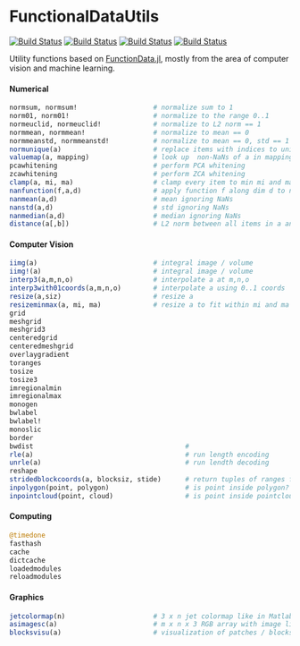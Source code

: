 # FunctionalDataUtils

[![Build Status](https://travis-ci.org/rened/FunctionalDataUtils.jl.png)](https://travis-ci.org/rened/FunctionalDataUtils.jl)
[![Build Status](http://pkg.julialang.org/badges/FunctionalDataUtils_0.4.svg)](http://pkg.julialang.org/?pkg=FunctionalDataUtils&ver=0.4)
[![Build Status](http://pkg.julialang.org/badges/FunctionalDataUtils_0.5.svg)](http://pkg.julialang.org/?pkg=FunctionalDataUtils&ver=0.5)
[![Build Status](http://pkg.julialang.org/badges/FunctionalDataUtils_0.6.svg)](http://pkg.julialang.org/?pkg=FunctionalDataUtils&ver=0.6)

Utility functions based on [FunctionData.jl](http://github.com/rened/FunctionalData.jl), mostly from the area of computer vision and machine learning.

#### Numerical
```jl
normsum, normsum!                   # normalize sum to 1
norm01, norm01!                     # normalize to the range 0..1
normeuclid, normeuclid!             # normalize to L2 norm == 1
normmean, normmean!                 # normalize to mean == 0
normmeanstd, normmeanstd!           # normalize to mean == 0, std == 1
normunique(a)                       # replace items with indices to unique(a)
valuemap(a, mapping)                # look up  non-NaNs of a in mapping
pcawhitening                        # perform PCA whitening
zcawhitening                        # perform ZCA whitening
clamp(a, mi, ma)                    # clamp every item to min mi and max ma
nanfunction(f,a,d)                  # apply function f along dim d to non-nan elements of a
nanmean(a,d)                        # mean ignoring NaNs
nanstd(a,d)                         # std ignoring NaNs
nanmedian(a,d)                      # median ignoring NaNs
distance(a[,b])                     # L2 norm between all items in a and b
```

#### Computer Vision

```jl
iimg(a)                             # integral image / volume
iimg!(a)                            # integral image / volume
interp3(a,m,n,o)                    # interpolate a at m,n,o
interp3with01coords(a,m,n,o)        # interpolate a using 0..1 coords
resize(a,siz)                       # resize a 
resizeminmax(a, mi, ma)             # resize a to fit within mi and ma sizes
grid
meshgrid
meshgrid3
centeredgrid
centeredmeshgrid
overlaygradient
toranges
tosize
tosize3
imregionalmin
imregionalmax
monogen
bwlabel
bwlabel!
monoslic
border
bwdist                                      # 
rle(a)                                      # run length encoding
unrle(a)                                    # run lendth decoding
reshape
stridedblockcoords(a, blocksiz, stide)      # return tuples of ranges for each subblock
inpolygon(point, polygon)                   # is point inside polygon? 
inpointcloud(point, cloud)                  # is point inside pointcloud?
```

#### Computing

```jl
@timedone
fasthash
cache
dictcache
loadedmodules
reloadmodules
```

#### Graphics

```jl
jetcolormap(n)                      # 3 x n jet colormap like in Matlab
asimagesc(a)                        # m x n x 3 RGB array with image like Matlab's imagesc
blocksvisu(a)                       # visualization of patches / blocks
```


